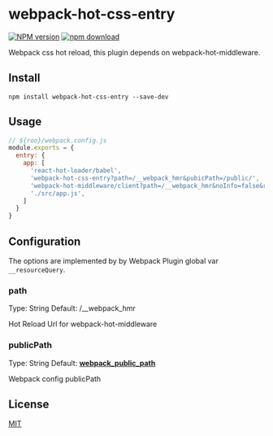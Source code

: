 # webpack-hot-css-entry

[![NPM version][npm-image]][npm-url]
[![npm download][download-image]][download-url]

[npm-image]: https://img.shields.io/npm/v/webpack-hot-css-entry.svg?style=flat-square
[npm-url]: https://npmjs.org/package/webpack-hot-css-entry
[download-image]: https://img.shields.io/npm/dm/webpack-hot-css-entry.svg?style=flat-square
[download-url]: https://npmjs.org/package/webpack-hot-css-entry


Webpack css hot reload, this plugin depends on webpack-hot-middleware.

## Install

```
npm install webpack-hot-css-entry --save-dev
```

## Usage

```javascript
// ${roo}/webpack.config.js
module.exports = {
  entry: {
    app: [
      'react-hot-loader/babel',
      'webpack-hot-css-entry?path=/__webpack_hmr&pubicPath=/public/',
      'webpack-hot-middleware/client?path=/__webpack_hmr&noInfo=false&reload=false&quiet=false',
      './src/app.js',
    ]
  }
}
```

## Configuration

The options are implemented by by Webpack Plugin global var `__resourceQuery`.

### path

Type: String
Default: /__webpack_hmr

Hot Reload Url for webpack-hot-middleware

### publicPath

Type: String
Default: [__webpack_public_path__](https://webpack.docschina.org/api/module-variables/)

Webpack config publicPath

## License

[MIT](LICENSE)
